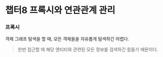 # 챕터8 프록시와 연관관계 관리

### 프록시

객체 그래프 탐색을 할 때, 모든 객체들을 자유롭게 탐색하긴 어렵다.

> 한번 접근할 때 해당 엔티티와 관련된 모든 정보를 검색하긴 힘들기 때문이다.